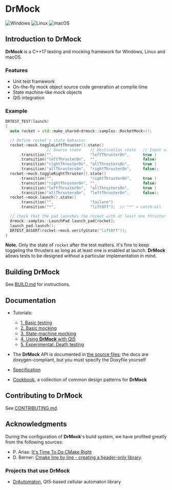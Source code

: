 <!--
Copyright 2019 Ole Kliemann, Malte Kliemann

This file is part of DrMock.

DrMock is free software: you can redistribute it and/or modify it
under the terms of the GNU General Public License as published by
the Free Software Foundation, either version 3 of the License, or
(at your option) any later version.

DrMock is distributed in the hope that it will be useful, but
WITHOUT ANY WARRANTY; without even the implied warranty of
MERCHANTABILITY or FITNESS FOR A PARTICULAR PURPOSE.  See the GNU
General Public License for more details.

You should have received a copy of the GNU General Public License
along with DrMock.  If not, see <https://www.gnu.org/licenses/>.
-->

# DrMock

![Windows](https://github.com/DrCpp/drmock-generator/actions/workflows/windows.yml/badge.svg)
![Linux](https://github.com/DrCpp/drmock-generator/actions/workflows/linux.yml/badge.svg)
![macOS](https://github.com/DrCpp/drmock-generator/actions/workflows/macos.yml/badge.svg)


## Introduction to **DrMock**

**DrMock** is a C++17 testing and mocking framework for Windows, Linux
and macOS.

### Features

* Unit test framework
* On-the-fly mock object source code generation at compile time
* State machine-like mock objects
* Qt5 integration


### Example

```cpp
DRTEST_TEST(launch)
{
  auto rocket = std::make_shared<drmock::samples::RocketMock>();

  // Define rocket's state behavior.
  rocket->mock.toggleLeftThruster().state()
                  // Source state    // Destination state   // Input value
      .transition("",                "leftThrusterOn",      true )
      .transition("leftThrusterOn",  "",                    false)
      .transition("rightThrusterOn", "allThrustersOn",      true )
      .transition("allThrustersOn",  "rightThrusterOn",     false);
  rocket->mock.toggleRightThruster().state()
      .transition("",                "rightThrusterOn",     true )
      .transition("rightThrusterOn", "",                    false)
      .transition("leftThrusterOn",  "allThrustersOn",      true )
      .transition("allThrustersOn",  "leftThrusterOn",      false);
  rocket->mock.launch().state()
      .transition("",                "failure")
      .transition("*",               "liftOff");  // "*" = catch-all

  // Check that the pad launches the rocket with at least one thruster enabled.
  drmock::samples::LaunchPad launch_pad{rocket};
  launch_pad.launch();
  DRTEST_ASSERT(rocket->mock.verifyState("liftOff"));
}
```

**Note.** Only the state of `rocket` after the test matters. It's fine
to keep toggeling the thrusters as long as at least one is enabled at
launch. **DrMock** allows tests to be designed without a particular
implementation in mind.


## Building **DrMock**

See [BUILD.md] for instructions.


## Documentation

* Tutorials:
  - [1. Basic testing](docs/tutorial/basic.md)
  - [2. Basic mocking](docs/tutorial/mock.md)
  - [3. State-machine mocking](docs/tutorial/states.md)
  - [4. Using **DrMock** with Qt5](docs/tutorial/qt.md)
  - [5. Experimental: Death testing](docs/tutorial/death.md)

* The **DrMock** API is documented in [the source files](src/DrMock/mock);
  the docs are doxygen-compliant, but you must specify the Doxyfile
  yourself

* [Specification]

* [Cookbook], a collection of common design patterns for **DrMock**


## Contributing to **DrMock**

See [CONTRIBUTING.md].


## Acknowledgments

During the configuration of **DrMock**'s build system, we have profited
greatly from the following sources:

- P. Arias: [It's Time To Do CMake Right](https://pabloariasal.github.io/2018/02/19/its-time-to-do-cmake-right/)
- D. Berner: [Cmake line by line - creating a header-only library](http://dominikberner.ch/cmake-interface-lib/).

### Projects that use **DrMock**

* [DrAutomaton](https://github.com/DrCpp/DrAutomaton), Qt5-based cellular automaton library


<!-- Links -->

[Introduction to **DrMock**]: #introduction-to-drmock
[Building **DrMock**]: #building-drmock
[Documentation]: #documentation
[Contributing to **DrMock**]: #contributing-to-drmock
[Acknowledgments]: #acknowledgments

[BUILD.md]: BUILD.md
[Tutorial]: docs/tutorial.md
[Specification]: docs/spec.md
[CONTRIBUTING.md]: CONTRIBUTING.md
[Cookbook]: docs/cookbook.md
